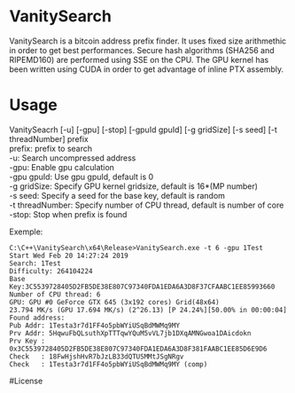# VanitySearch

VanitySearch is a bitcoin address prefix finder. It uses fixed size arithmethic in order to get best performances. 
Secure hash algorithms (SHA256 and RIPEMD160) are performed using SSE on the CPU. The GPU kernel has been written using
CUDA in order to get advantage of inline PTX assembly.

# Usage

VanitySeacrh [-u] [-gpu] [-stop] [-gpuId gpuId] [-g gridSize] [-s seed] [-t threadNumber] prefix\
  prefix: prefix to search\
  -u: Search uncompressed address\
  -gpu: Enable gpu calculation\
  -gpu gpuId: Use gpu gpuId, default is 0\
  -g gridSize: Specify GPU kernel gridsize, default is 16*(MP number)\
  -s seed: Specify a seed for the base key, default is random\
  -t threadNumber: Specify number of CPU thread, default is number of core\
  -stop: Stop when prefix is found
  
  Exemple:
  ```
  C:\C++\VanitySearch\x64\Release>VanitySearch.exe -t 6 -gpu 1Test
  Start Wed Feb 20 14:27:24 2019
  Search: 1Test
  Difficulty: 264104224
  Base Key:3C5539728405D2FB5DE38E807C97340FDA1EDA6A3D8F37CFAABC1EE85993660
  Number of CPU thread: 6
  GPU: GPU #0 GeForce GTX 645 (3x192 cores) Grid(48x64)
  23.794 MK/s (GPU 17.694 MK/s) (2^26.13) [P 24.24%][50.00% in 00:00:04]
  Found address:
  Pub Addr: 1Testa3r7d1FF4o5pbWYiUSqBdMWMq9MY
  Prv Addr: 5HqwuFbQLsuthXpTTTqwYQuM5vVL7jb1DXqAMNGwoa1DAicdokn
  Prv Key : 0x3C5539728405D2FB5DE38E807C97340FDA1EDA6A3D8F381FAABC1EE85D6E9D6
  Check   : 18FwHjshHvR7bJzLB33dQTUSMMtJSgNRgv
  Check   : 1Testa3r7d1FF4o5pbWYiUSqBdMWMq9MY (comp)
  ```

#License

